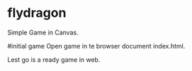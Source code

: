 # flydragon

Simple Game in Canvas.

#initial game
Open game in te browser document index.html.

Lest go is a ready game in web.

